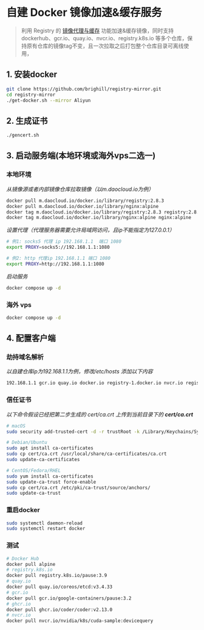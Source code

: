 # 自建 Docker 镜像加速&缓存服务

> 利用 Registry 的 [镜像代理与缓存](https://docs.docker.com/registry/recipes/mirror/) 功能加速&缓存镜像，同时支持 dockerhub、gcr.io、quay.io、nvcr.io、registry.k8s.io 等多个仓库，保持原有仓库的镜像tag不变，且一次拉取之后打包整个仓库目录可离线使用，

## 1. 安装docker

```sh
git clone https://github.com/brighill/registry-mirror.git
cd registry-mirror
./get-docker.sh --mirror Aliyun
```

## 2. 生成证书

```sh
./gencert.sh
```

## 3. 启动服务端(本地环境或海外vps二选一)

### 本地环境

*从镜像源或者内部镜像仓库拉取镜像（以m.daocloud.io为例）*

```sh
docker pull m.daocloud.io/docker.io/library/registry:2.8.3
docker pull m.daocloud.io/docker.io/library/nginx:alpine
docker tag m.daocloud.io/docker.io/library/registry:2.8.3 registry:2.8.3 
docker tag m.daocloud.io/docker.io/library/nginx:alpine nginx:alpine
```

*设置代理（代理服务器需要允许局域网访问，且ip不能指定为127.0.0.1）*

```sh
# 例1: socks5 代理 ip 192.168.1.1  端口 1080
export PROXY=socks5://192.168.1.1:1080

# 例2: http 代理ip 192.168.1.1 端口 1080
export PROXY=http://192.168.1.1:1080
```

*启动服务*

```sh
docker compose up -d
```

### 海外 vps

```sh
docker compose up -d
```

## 4. 配置客户端
### 劫持域名解析

*以自建仓库ip为192.168.1.1为例，修改/etc/hosts 添加以下内容*  

```sh
192.168.1.1 gcr.io quay.io docker.io registry-1.docker.io nvcr.io registry.k8s.io custom.local
```

### 信任证书

*以下命令假设已经把第二步生成的 cert/ca.crt 上传到当前目录下的 **cert/ca.crt***

```sh
# macOS
sudo security add-trusted-cert -d -r trustRoot -k /Library/Keychains/System.keychain cert/ca.crt
```

```sh
# Debian/Ubuntu
sudo apt install ca-certificates
sudo cp cert/ca.crt /usr/local/share/ca-certificates/ca.crt
sudo update-ca-certificates
```

```sh
# CentOS/Fedora/RHEL
sudo yum install ca-certificates
sudo update-ca-trust force-enable
sudo cp cert/ca.crt /etc/pki/ca-trust/source/anchors/
sudo update-ca-trust
```

### 重启docker

```sh
sudo systemctl daemon-reload
sudo systemctl restart docker
```

### 测试

```sh
# Docker Hub
docker pull alpine
# registry.k8s.io
docker pull registry.k8s.io/pause:3.9
# quay.io
docker pull quay.io/coreos/etcd:v3.4.33
# gcr.io
docker pull gcr.io/google-containers/pause:3.2
# ghcr.io
docker pull ghcr.io/coder/coder:v2.13.0
# nvcr.io
docker pull nvcr.io/nvidia/k8s/cuda-sample:devicequery
```
